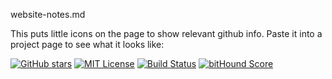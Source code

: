 website-notes.md


This puts little icons on the page to show relevant github info. Paste it into a project page to see what it looks like:

[![GitHub stars](https://img.shields.io/github/stars/jeremywrnr/git-sync.svg?style=social&label=Star&style=plastic)](https://github.com/jeremywrnr/git-sync)
[![MIT License](https://img.shields.io/npm/l/alt.svg?style=flat)](http://jeremywrnr.com/mit-license)
[![Build Status](https://travis-ci.org/jeremywrnr/git-sync.svg?branch=dev)](https://travis-ci.org/jeremywrnr/git-sync)
[![bitHound Score](https://www.bithound.io/github/jeremywrnr/git-sync/badges/score.svg)](https://www.bithound.io/github/jeremywrnr/git-sync)
